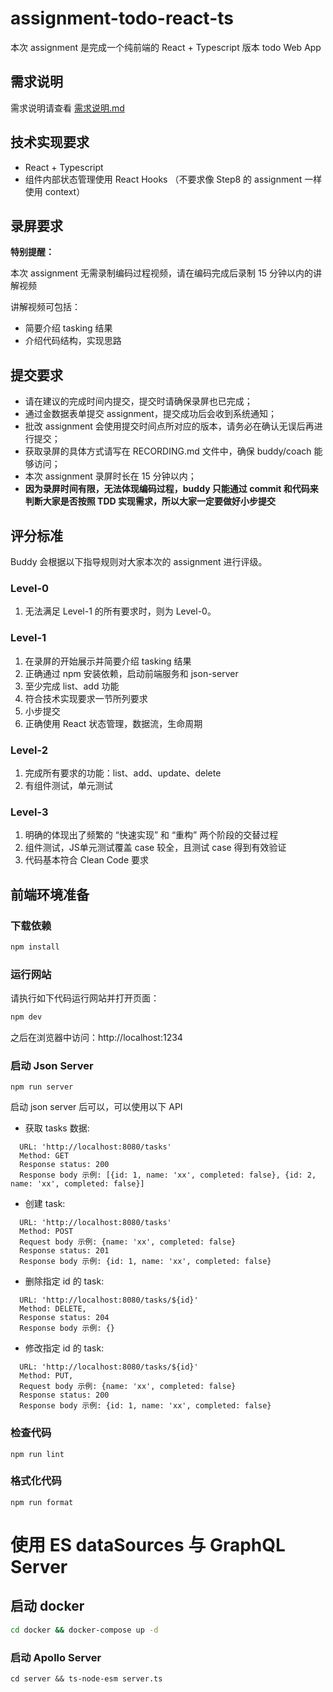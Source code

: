 # assignment-todo-react-ts

本次 assignment 是完成一个纯前端的 React + Typescript 版本 todo Web App

## 需求说明
需求说明请查看 [需求说明.md](需求说明.md) 

## 技术实现要求
- React + Typescript
- 组件内部状态管理使用 React Hooks （不要求像 Step8 的 assignment 一样使用 context）
 
## 录屏要求
**特别提醒：**

本次 assignment 无需录制编码过程视频，请在编码完成后录制 15 分钟以内的讲解视频

讲解视频可包括：
- 简要介绍 tasking 结果
- 介绍代码结构，实现思路

## 提交要求
- 请在建议的完成时间内提交，提交时请确保录屏也已完成；
- 通过金数据表单提交 assignment，提交成功后会收到系统通知；
- 批改 assignment 会使用提交时间点所对应的版本，请务必在确认无误后再进行提交；
- 获取录屏的具体方式请写在 RECORDING.md 文件中，确保 buddy/coach 能够访问；
- 本次 assignment 录屏时长在 15 分钟以内；
- **因为录屏时间有限，无法体现编码过程，buddy 只能通过 commit 和代码来判断大家是否按照 TDD 实现需求，所以大家一定要做好小步提交**

## 评分标准
Buddy 会根据以下指导规则对大家本次的 assignment 进行评级。

### Level-0
1. 无法满足 Level-1 的所有要求时，则为 Level-0。

### Level-1
1. 在录屏的开始展示并简要介绍 tasking 结果
2. 正确通过 npm 安装依赖，启动前端服务和 json-server
3. 至少完成 list、add 功能
4. 符合技术实现要求一节所列要求
5. 小步提交
6. 正确使用 React 状态管理，数据流，生命周期

### Level-2
1. 完成所有要求的功能：list、add、update、delete
2. 有组件测试，单元测试

### Level-3
1. 明确的体现出了频繁的 “快速实现” 和 “重构” 两个阶段的交替过程
2. 组件测试，JS单元测试覆盖 case 较全，且测试 case 得到有效验证
3. 代码基本符合 Clean Code 要求

## 前端环境准备

### 下载依赖

```bash
npm install
```

### 运行网站

请执行如下代码运行网站并打开页面：

```bash
npm dev
```
之后在浏览器中访问：http://localhost:1234

### 启动 Json Server

```
npm run server
```
启动 json server 后可以，可以使用以下 API
- 获取 tasks 数据:
```
  URL: 'http://localhost:8080/tasks'
  Method: GET
  Response status: 200
  Response body 示例: [{id: 1, name: 'xx', completed: false}, {id: 2, name: 'xx', completed: false}]
```
- 创建 task:
```
  URL: 'http://localhost:8080/tasks'
  Method: POST
  Request body 示例: {name: 'xx', completed: false}
  Response status: 201
  Response body 示例: {id: 1, name: 'xx', completed: false}
```
- 删除指定 id 的 task:
```
  URL: 'http://localhost:8080/tasks/${id}'
  Method: DELETE,
  Response status: 204
  Response body 示例: {}
```
- 修改指定 id 的 task:
```
  URL: 'http://localhost:8080/tasks/${id}'
  Method: PUT,
  Request body 示例: {name: 'xx', completed: false}
  Response status: 200
  Response body 示例: {id: 1, name: 'xx', completed: false}
```

### 检查代码

```
npm run lint
```

### 格式化代码

```
npm run format
```
# 使用 ES dataSources 与 GraphQL Server
## 启动 docker
```bash
cd docker && docker-compose up -d
```
### 启动 Apollo Server
```shell
cd server && ts-node-esm server.ts
```